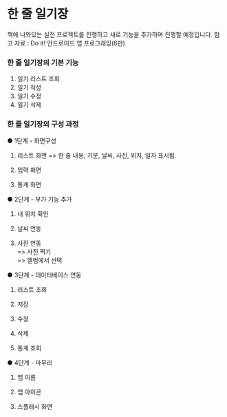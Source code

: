 # 한 줄 일기장
  책에 나와있는 실전 프로젝트를 진행하고 새로 기능을 추가하며 진행할 예정입니다.
  참고 자료 : Do it! 안드로이드 앱 프로그래밍(6판)

### 한 줄 일기장의 기본 기능
1. 일기 리스트 조회
2. 일기 작성
3. 일기 수정
4. 일기 삭제

### 한 줄 일기장의 구성 과정

● 1단계 - 화면구성
1) 리스트 화면
=> 한 줄 내용, 기분, 날씨, 사진, 위치, 일자 표시됨.

2) 입력 화면

3) 통계 화면

● 2단계 - 부가 기능 추가
1) 내 위치 확인
 
2) 날씨 연동

3) 사진 연동  
=> 사진 찍기  
=> 앨범에서 선택

● 3단계 - 데이터베이스 연동
1) 리스트 조회

2) 저장

3) 수정

4) 삭제

5) 통계 조회

● 4단계 - 마무리
1) 앱 이름

2) 앱 아이콘

3) 스플래시 화면
